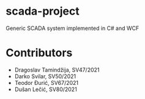 # scada-project
Generic SCADA system implemented in C# and WCF

# Contributors
* Dragoslav Tamindžija, SV47/2021
* Darko Svilar, SV50/2021
* Teodor Đurić, SV67/2021
* Dušan Lečić, SV80/2021
